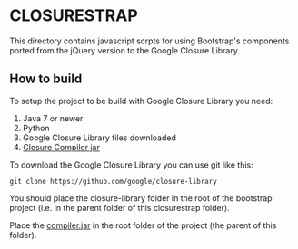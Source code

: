 # CLOSURESTRAP

This directory contains javascript scrpts for using Bootstrap's components
ported from the jQuery version to the Google Closure Library.

## How to build

To setup the project to be build with Google Closure Library you need:

1.  Java 7 or newer
2.  Python
3.  Google Closure Library files downloaded
4.  [Closure Compiler jar](http://dl.google.com/closure-compiler/compiler-latest.zip)

To download the Google Closure Library you can use git like this:

    git clone https://github.com/google/closure-library

You should place the closure-library  folder in the root of the bootstrap
project (i.e. in the parent folder of this closurestrap folder).

Place the [compiler.jar](http://dl.google.com/closure-compiler/compiler-latest.zip) in the root
folder of the project (the parent of this folder).

